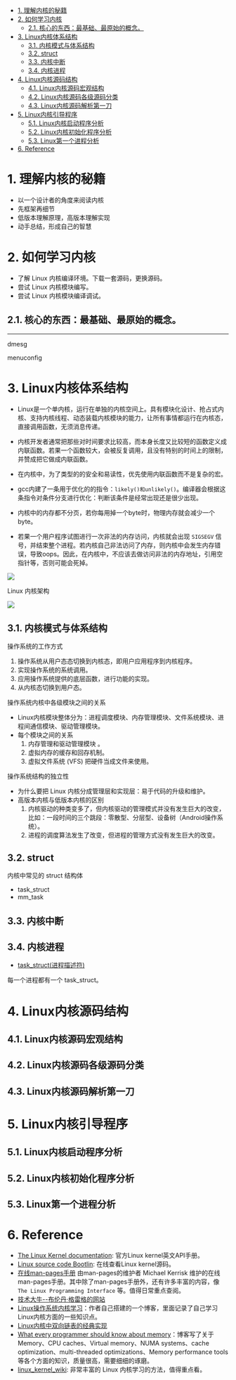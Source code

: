 <!--
 * @Author: JohnJeep
 * @Date: 2020-08-19 19:37:29
 * @LastEditTime: 2021-09-10 10:03:13
 * @LastEditors: Windows10
 * @Description: Linux kernel学习
-->
<!-- TOC -->

- [1. 理解内核的秘籍](#1-%E7%90%86%E8%A7%A3%E5%86%85%E6%A0%B8%E7%9A%84%E7%A7%98%E7%B1%8D)
- [2. 如何学习内核](#2-%E5%A6%82%E4%BD%95%E5%AD%A6%E4%B9%A0%E5%86%85%E6%A0%B8)
    - [2.1. 核心的东西：最基础、最原始的概念。](#21-%E6%A0%B8%E5%BF%83%E7%9A%84%E4%B8%9C%E8%A5%BF%E6%9C%80%E5%9F%BA%E7%A1%80%E6%9C%80%E5%8E%9F%E5%A7%8B%E7%9A%84%E6%A6%82%E5%BF%B5)
- [3. Linux内核体系结构](#3-linux%E5%86%85%E6%A0%B8%E4%BD%93%E7%B3%BB%E7%BB%93%E6%9E%84)
    - [3.1. 内核模式与体系结构](#31-%E5%86%85%E6%A0%B8%E6%A8%A1%E5%BC%8F%E4%B8%8E%E4%BD%93%E7%B3%BB%E7%BB%93%E6%9E%84)
    - [3.2. struct](#32-struct)
    - [3.3. 内核中断](#33-%E5%86%85%E6%A0%B8%E4%B8%AD%E6%96%AD)
    - [3.4. 内核进程](#34-%E5%86%85%E6%A0%B8%E8%BF%9B%E7%A8%8B)
- [4. Linux内核源码结构](#4-linux%E5%86%85%E6%A0%B8%E6%BA%90%E7%A0%81%E7%BB%93%E6%9E%84)
    - [4.1. Linux内核源码宏观结构](#41-linux%E5%86%85%E6%A0%B8%E6%BA%90%E7%A0%81%E5%AE%8F%E8%A7%82%E7%BB%93%E6%9E%84)
    - [4.2. Linux内核源码各级源码分类](#42-linux%E5%86%85%E6%A0%B8%E6%BA%90%E7%A0%81%E5%90%84%E7%BA%A7%E6%BA%90%E7%A0%81%E5%88%86%E7%B1%BB)
    - [4.3. Linux内核源码解析第一刀](#43-linux%E5%86%85%E6%A0%B8%E6%BA%90%E7%A0%81%E8%A7%A3%E6%9E%90%E7%AC%AC%E4%B8%80%E5%88%80)
- [5. Linux内核引导程序](#5-linux%E5%86%85%E6%A0%B8%E5%BC%95%E5%AF%BC%E7%A8%8B%E5%BA%8F)
    - [5.1. Linux内核启动程序分析](#51-linux%E5%86%85%E6%A0%B8%E5%90%AF%E5%8A%A8%E7%A8%8B%E5%BA%8F%E5%88%86%E6%9E%90)
    - [5.2. Linux内核初始化程序分析](#52-linux%E5%86%85%E6%A0%B8%E5%88%9D%E5%A7%8B%E5%8C%96%E7%A8%8B%E5%BA%8F%E5%88%86%E6%9E%90)
    - [5.3. Linux第一个进程分析](#53-linux%E7%AC%AC%E4%B8%80%E4%B8%AA%E8%BF%9B%E7%A8%8B%E5%88%86%E6%9E%90)
- [6. Reference](#6-reference)

<!-- /TOC -->

# 1. 理解内核的秘籍

- 以一个设计者的角度来阅读内核
- 先框架再细节
- 低版本理解原理，高版本理解实现
- 动手总结，形成自己的智慧


# 2. 如何学习内核

- 了解 Linux 内核编译环境。下载一套源码，更换源码。
- 尝试 Linux 内核模块编写。
- 尝试 Linux 内核模块编译调试。


## 2.1. 核心的东西：最基础、最原始的概念。
-------------------
dmesg

menuconfig


# 3. Linux内核体系结构

- Linux是一个单内核，运行在单独的内核空间上。具有模块化设计、抢占式内核、支持内核线程、动态装载内核模块的能力，让所有事情都运行在内核态，直接调用函数，无须消息传递。

- 内核开发者通常把那些对时间要求比较高，而本身长度又比较短的函数定义成内联函数。若果一个函数较大，会被反复调用，且没有特别的时间上的限制，并赞成把它做成内联函数。

- 在内核中，为了类型的的安全和易读性，优先使用内联函数而不是复杂的宏。

- gcc内建了一条用于优化的的指令：`likely()和unlikely()`。编译器会根据这条指令对条件分支进行优化：判断该条件是经常出现还是很少出现。

- 内核中的内存都不分页，若你每用掉一个byte时，物理内存就会减少一个byte。
- 若果一个用户程序试图进行一次非法的内存访问，内核就会出现 `SIGSEGV` 信号，并结束整个进程。若内核自己非法访问了内存，则内核中会发生内存错误，导致oops。因此，在内核中，不应该去做访问非法的内存地址，引用空指针等，否则可能会死掉。

<img src="./pictures/内核源码结构.png">


Linux 内核架构

<img src="./pictures/linux内核架构.png">




## 3.1. 内核模式与体系结构

操作系统的工作方式
1. 操作系统从用户态态切换到内核态，即用户应用程序到内核程序。
2. 实现操作系统的系统调用。
3. 应用操作系统提供的底层函数，进行功能的实现。
4. 从内核态切换到用户态。


操作系统内核中各级模块之间的关系
- Linux内核模块整体分为：进程调度模块、内存管理模块、文件系统模块、进程间通信模块、驱动管理模块。
- 每个模块之间的关系
  1. 内存管理和驱动管理模块 。
  2. 虚拟内存的缓存和回存机制。
  3. 虚拟文件系统 (VFS) 把硬件当成文件来使用。


操作系统结构的独立性
- 为什么要把 Linux 内核分成管理层和实现层：易于代码的升级和维护。
- 高版本内核与低版本内核的区别
  1. 内核驱动的种类变多了，但内核驱动的管理模式并没有发生巨大的改变，比如：一段时间的三个跳段：零散型、分层型、设备树（Android操作系统）。
  2. 进程的调度算法发生了改变，但进程的管理方式没有发生巨大的改变。





## 3.2. struct 

内核中常见的 struct 结构体
- task_struct
- mm_task




## 3.3. 内核中断

## 3.4. 内核进程

- [task_struct(进程描述符)](https://blog.csdn.net/lf_2016/article/details/54347820)

每一个进程都有一个 task_struct。


# 4. Linux内核源码结构

## 4.1. Linux内核源码宏观结构

## 4.2. Linux内核源码各级源码分类

## 4.3. Linux内核源码解析第一刀




# 5. Linux内核引导程序

## 5.1. Linux内核启动程序分析

## 5.2. Linux内核初始化程序分析

## 5.3. Linux第一个进程分析



# 6. Reference

- [The Linux Kernel documentation](https://www.kernel.org/doc/html/latest/): 官方Linux kernel英文API手册。
- [Linux source code Bootlin](https://elixir.bootlin.com/linux/latest/source): 在线查看Linux kernel源码。
- [在线man-pages手册](https://man7.org/linux/man-pages/index.html) 由man-pages的维护者 Michael Kerrisk 维护的在线man-pages手册。其中除了man-pages手册外，还有许多丰富的内容，像 `The Linux Programming Interface` 等。值得日常重点查阅。
- [技术大牛--布伦丹·格雷格的网站](http://www.brendangregg.com/index.html)
- [Linux操作系统内核学习](https://ty-chen.github.io/categories/)：作者自己搭建的一个博客，里面记录了自己学习Linux内核方面的一些知识点。
- [Linux内核中双向链表的经典实现](https://www.cnblogs.com/skywang12345/p/3562146.html#a1)
- [What every programmer should know about memory](https://lwn.net/Articles/250967/)：博客写了关于Memory、CPU caches、Virtual memory、NUMA systems、cache optimization、multi-threaded optimizations、Memory performance tools等各个方面的知识，质量很高，需要细细的琢磨。
- [linux_kernel_wiki](https://github.com/0voice/linux_kernel_wiki): 非常丰富的 Linux 内核学习的方法，值得重点看。













